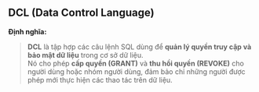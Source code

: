 ## DCL (Data Control Language)

**Định nghĩa:**  
> **DCL** là tập hợp các câu lệnh SQL dùng để **quản lý quyền truy cập và bảo mật dữ liệu** trong cơ sở dữ liệu.  
> Nó cho phép **cấp quyền (GRANT)** và **thu hồi quyền (REVOKE)** cho người dùng hoặc nhóm người dùng, đảm bảo chỉ những người được phép mới thực hiện các thao tác trên dữ liệu.
